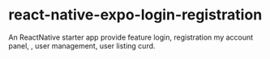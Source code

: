 # react-native-expo-login-registration

An ReactNative starter app provide feature login, registration my account panel, , user management, user listing curd.